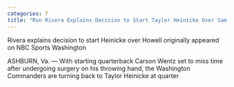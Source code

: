 ```yaml
---
categories: f
title: "Ron Rivera Explains Decision to Start Taylor Heinicke Over Sam Howell"
---
```




Rivera explains decision to start Heinicke over Howell originally appeared on NBC Sports Washington

ASHBURN, Va. &#8212; With starting quarterback Carson Wentz set to miss time after undergoing surgery on his throwing hand, the Washington Commanders are turning back to Taylor Heinicke at quarter